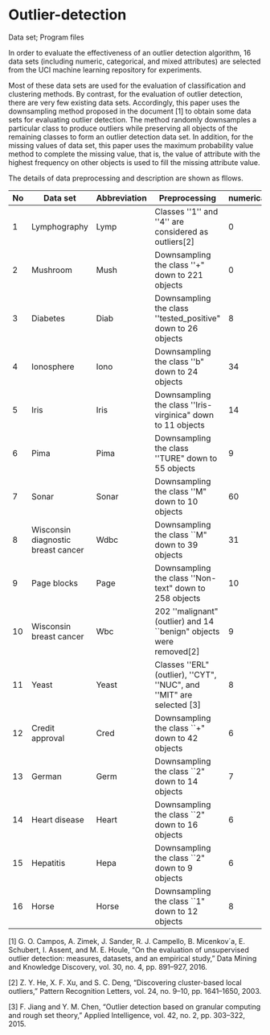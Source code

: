 # Outlier-detection
Data set; Program files

In order to evaluate the effectiveness of an outlier detection algorithm, 16 data sets (including numeric, categorical, and mixed attributes) are selected from the UCI machine learning repository for experiments.

Most of these data sets are used for the evaluation of classification and clustering methods. By contrast, for the evaluation of outlier detection, there are very few existing data sets. Accordingly, this paper uses the downsampling method proposed in the document [1] to obtain some data sets for evaluating outlier detection. The method randomly downsamples a particular class to produce outliers while preserving all objects of the remaining classes to form an outlier detection data set. In addition, for the missing values of data set, this paper uses the maximum probability value method to complete the missing value, that is, the value of attribute with the highest frequency on other objects is used to fill the missing attribute value.

The details of data preprocessing and description are shown as fllows.

| No | Data set | Abbreviation | Preprocessing | numerical | categorical | Oulier | Normal | 
| -------- |-------- |-------- |-------- |-------- | -------- | --------| -------- |
|  1  | Lymphography | Lymp | Classes ''1'' and ''4'' are considered as outliers[2] | 0 | 8 | 6 | 142 |  
| 2| Mushroom|Mush| Downsampling the class ''+" down to 221 objects | 0|22|221|4208| 
| 3| Diabetes|Diab| Downsampling the class ''tested\_positive" down to 26 objects |8|0|26|500|
|4| Ionosphere|Iono| Downsampling the class ''b" down to 24 objects |34|0|24|225|
| 5| Iris|Iris| Downsampling the class ''Iris-virginica" down to 11 objects |14|0|11|100| 
| 6| Pima|Pima| Downsampling the class ''TURE" down to 55 objects |9|0|55|500| 
| 7| Sonar|Sonar| Downsampling the class ''M" down to 10 objects|60|0|10|97|  
| 8| Wisconsin diagnostic breast cancer|Wdbc| Downsampling the class ``M" down to 39 objects | 31|0|39|357|
| 9| Page blocks|Page| Downsampling the class ''Non-text" down to 258 objects |10|0|258|4913|
| 10| Wisconsin breast cancer|Wbc|202 ''malignant" (outlier) and 14 ``benign" objects were removed[2] | 9|0|39|444|
|  11| Yeast|Yeast|Classes ''ERL" (outlier), ''CYT", ''NUC", and ''MIT" are selected [3]|8|0|5|1136|
| 12| Credit approval|Cred| Downsampling the class ``+" down to 42 objects|6|9|42|383|
| 13| German|Germ| Downsampling the class ``2" down to 14 objects|7|13|14|700|
|  14| Heart disease |Heart| Downsampling the class ``2" down to 16 objects| 6|7|16|150|
| 15| Hepatitis |Hepa| Downsampling the class ``2" down to 9 objects |6|13|9|85|
|16| Horse |Horse| Downsampling the class ``1" down to 12 objects|8|19|12|244|


[1] G. O. Campos, A. Zimek, J. Sander, R. J. Campello, B. Micenkov´a, E. Schubert, I. Assent, and M. E. Houle, “On the evaluation of unsupervised outlier detection: measures, datasets, and an empirical study,” Data Mining and Knowledge Discovery, vol. 30, no. 4, pp. 891–927, 2016.

[2] Z. Y. He, X. F. Xu, and S. C. Deng, “Discovering cluster-based local outliers,” Pattern Recognition Letters, vol. 24, no. 9–10, pp. 1641–1650, 2003.

[3] F. Jiang and Y. M. Chen, “Outlier detection based on granular computing and rough set theory,” Applied Intelligence, vol. 42, no. 2, pp. 303–322, 2015.
